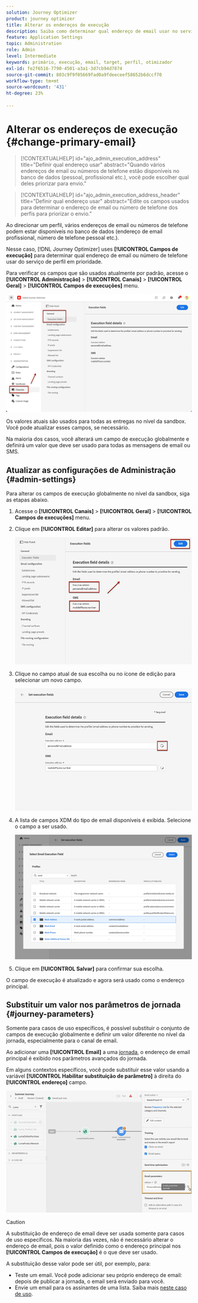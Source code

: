 ```yaml
---
solution: Journey Optimizer
product: journey optimizer
title: Alterar os endereços de execução
description: Saiba como determinar qual endereço de email usar no serviço de perfil.
feature: Application Settings
topic: Administration
role: Admin
level: Intermediate
keywords: primário, execução, email, target, perfil, otimizador
exl-id: fe2f6516-7790-4501-a3a1-3d7cb94d7874
source-git-commit: 803c9f9f05669fad0a9fdeeceef58652b6dccf70
workflow-type: tm+mt
source-wordcount: '431'
ht-degree: 23%

---
```


# Alterar os endereços de execução {#change-primary-email}

>[!CONTEXTUALHELP]
>id="ajo_admin_execution_address"
>title="Definir qual endereço usar"
>abstract="Quando vários endereços de email ou números de telefone estão disponíveis no banco de dados (pessoal, profissional etc.), você pode escolher qual deles priorizar para envio."

>[!CONTEXTUALHELP]
>id="ajo_admin_execution_address_header"
>title="Definir qual endereço usar"
>abstract="Edite os campos usados para determinar o endereço de email ou número de telefone dos perfis para priorizar o envio."

Ao direcionar um perfil, vários endereços de email ou números de telefone podem estar disponíveis no banco de dados (endereço de email profissional, número de telefone pessoal etc.).

Nesse caso, [!DNL Journey Optimizer] uses **[!UICONTROL Campos de execução]** para determinar qual endereço de email ou número de telefone usar do serviço de perfil em prioridade.

Para verificar os campos que são usados atualmente por padrão, acesse o **[!UICONTROL Administração]** > **[!UICONTROL Canais]** > **[!UICONTROL Geral]** > **[!UICONTROL Campos de execuções]** menu.

![](assets/primary-address-execution-fields.png)

Os valores atuais são usados para todas as entregas no nível da sandbox. Você pode atualizar esses campos, se necessário.

Na maioria dos casos, você alterará um campo de execução globalmente e definirá um valor que deve ser usado para todas as mensagens de email ou SMS. <!--[Learn how](#admin-settings)-->

<!--In some specific use cases only, you can override the value set globally and define a different value at the journey level. [Learn more](#journey-parameters)-->

## Atualizar as configurações de Administração {#admin-settings}

Para alterar os campos de execução globalmente no nível da sandbox, siga as etapas abaixo.

1. Acesse o  **[!UICONTROL Canais]** > **[!UICONTROL Geral]** > **[!UICONTROL Campos de execuções]** menu.

1. Clique em **[!UICONTROL Editar]** para alterar os valores padrão.

   ![](assets/primary-address.png)

1. Clique no campo atual de sua escolha ou no ícone de edição para selecionar um novo campo.

   ![](assets/primary-address-edit.png)

1. A lista de campos XDM do tipo de email disponíveis é exibida. Selecione o campo a ser usado.

   ![](assets/primary-address-select-field.png)

1. Clique em **[!UICONTROL Salvar]** para confirmar sua escolha.

O campo de execução é atualizado e agora será usado como o endereço principal.

<!--1. You can also select an additional field to use as secondary email address. This allows you to determine which field to use if the primary field is empty for a profile. -->

## Substituir um valor nos parâmetros de jornada {#journey-parameters}

Somente para casos de uso específicos, é possível substituir o conjunto de campos de execução globalmente e definir um valor diferente no nível da jornada, especialmente para o canal de email.

Ao adicionar uma **[!UICONTROL Email]** a uma [jornada](../email/create-email.md#create-email-journey-campaign), o endereço de email principal é exibido nos parâmetros avançados do jornada.

Em alguns contextos específicos, você pode substituir esse valor usando a variável **[!UICONTROL Habilitar substituição de parâmetro]** à direita do **[!UICONTROL endereço]** campo.

![](assets/journey-enable-parameter-override.png)

>[!CAUTION]
>
>A substituição de endereço de email deve ser usada somente para casos de uso específicos. Na maioria das vezes, não é necessário alterar o endereço de email, pois o valor definido como o endereço principal nos **[!UICONTROL Campos de execução]** é o que deve ser usado.

A substituição desse valor pode ser útil, por exemplo, para:

* Teste um email. Você pode adicionar seu próprio endereço de email: depois de publicar a jornada, o email será enviado para você.
* Envie um email para os assinantes de uma lista. Saiba mais [neste caso de uso](../building-journeys/message-to-subscribers-uc.md).
